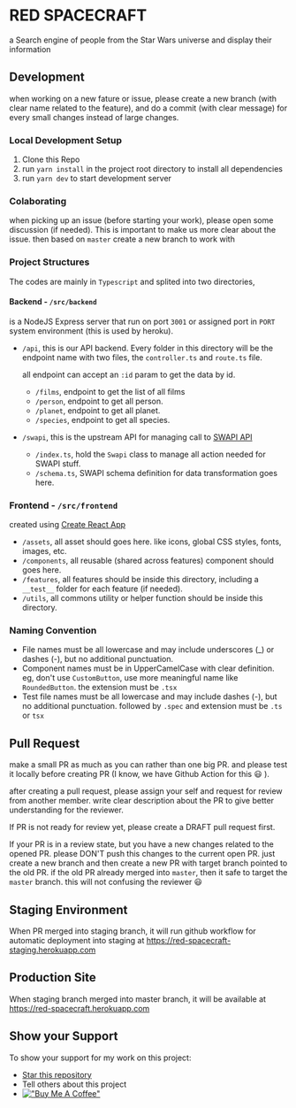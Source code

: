 # RED SPACECRAFT


a Search engine of people from the Star Wars universe and display their information

## Development

when working on a new fature or issue, please create a new branch (with clear name related to the feature), and do a commit (with clear message) for every small changes instead of large changes.
### Local Development Setup

1. Clone this Repo
2. run `yarn install` in the project root directory to install all dependencies
3. run `yarn dev` to start development server

### Colaborating
when picking up an issue (before starting your work), please open some discussion (if needed). This is important to make us more clear about the issue.
then based on `master` create a new branch to work with
### Project Structures
The codes are mainly in `Typescript` and splited into two directories,

#### Backend - `/src/backend`
is a NodeJS Express server that run on port `3001` or assigned port in `PORT` system environment (this is used by heroku).
- `/api`, this is our API backend. Every folder in this directory will be the endpoint name with two files, the `controller.ts` and `route.ts` file.

  all endpoint can accept an `:id` param to get the data by id.
  - `/films`, endpoint to get the list of all films
  - `/person`, endpoint to get all person.
  - `/planet`, endpoint to get all planet.
  - `/species`, endpoint to get all species.

- `/swapi`, this is the upstream API for managing call to [SWAPI API](https://swapi.dev)
  - `/index.ts`, hold the `Swapi` class to manage all action needed for SWAPI stuff.
  - `/schema.ts`, SWAPI schema definition for data transformation goes here.

### Frontend - `/src/frontend`
created using [Create React App](https://create-react-app.dev/)

- `/assets`, all asset should goes here. like icons, global CSS styles, fonts, images, etc.
- `/components`, all reusable (shared across features) component should goes here.
- `/features`, all features should be inside this directory, including a `__test__` folder for each feature (if needed).
- `/utils`, all commons utility or helper function should be inside this directory.
### Naming Convention
- File names must be all lowercase and may include underscores (_) or dashes (-), but no additional punctuation.
- Component names must be in UpperCamelCase with clear definition. eg, don't use `CustomButton`, use more meaningful name like `RoundedButton`. the extension must be `.tsx`
- Test file names must be all lowercase and may include dashes (-), but no additional punctuation. followed by `.spec` and extension must be `.ts` or `tsx`
## Pull Request
make a small PR as much as you can rather than one big PR. and please test it locally before creating PR (I know, we have Github Action for this 😃 ).

after creating a pull request, please assign your self and request for review from another member. write clear description about the PR to give better understanding for the reviewer.

If PR is not ready for review yet, please create a DRAFT pull request first.

If your PR is in a review state, but you have a new changes related to the opened PR. please DON'T push this changes to the current open PR. just create a new branch and then create a new PR with target branch pointed to the old PR. if the old PR already merged into `master`, then it safe to target the `master` branch. this will not confusing the reviewer 😃
## Staging Environment

When PR merged into staging branch, it will run github workflow for automatic deployment into staging at https://red-spacecraft-staging.herokuapp.com

## Production Site
When staging branch merged into master branch, it will be available at https://red-spacecraft.herokuapp.com

## Show your Support
To show your support for my work on this project:
- [Star this repository](https://github.com/pahrizal/red-spacecraft/stargazers)
- Tell others about this project
- [!["Buy Me A Coffee"](https://www.buymeacoffee.com/assets/img/custom_images/orange_img.png)](https://www.buymeacoffee.com/pahrizal)


